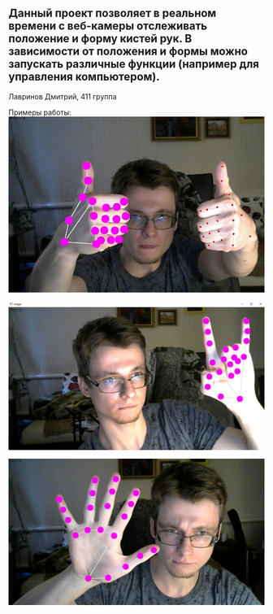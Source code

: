 ## Данный проект позволяет в реальном времени с веб-камеры отслеживать положение и форму кистей рук. В зависимости от положения и формы можно запускать различные функции (например для управления компьютером).

Лавринов Дмитрий, 411 группа

Примеры работы:
![Image alt](https://github.com/Otto-Wolfram/comp_vision_2023/blob/master/task9/p1.jpg)

![Image alt](https://github.com/Otto-Wolfram/comp_vision_2023/blob/master/task9/p2.jpg)

![Image alt](https://github.com/Otto-Wolfram/comp_vision_2023/blob/master/task9/p3.jpg)
